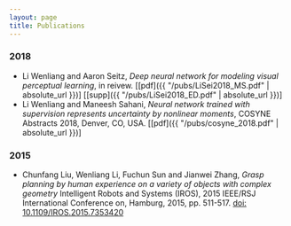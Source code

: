 ```yaml
---
layout: page
title: Publications
---
```


### 2018
* Li Wenliang and Aaron Seitz, *Deep neural network for modeling visual perceptual learning*, in reivew. [[pdf]({{ "/pubs/LiSei2018_MS.pdf" | absolute_url }})] [[supp]({{ "/pubs/LiSei2018_ED.pdf" | absolute_url }})]
* Li Wenliang and Maneesh Sahani, *Neural network trained with supervision represents uncertainty by nonlinear moments*, COSYNE Abstracts 2018, Denver, CO, USA. [[pdf]({{ "/pubs/cosyne_2018.pdf" | absolute_url }})]


### 2015
* Chunfang Liu, Wenliang Li, Fuchun Sun and Jianwei Zhang, *Grasp planning by human experience on a variety of objects with complex geometry* Intelligent Robots and Systems (IROS), 2015 IEEE/RSJ International Conference on, Hamburg, 2015, pp. 511-517.
[doi: 10.1109/IROS.2015.7353420](http://ieeexplore.ieee.org/document/7353420/?reload=true&arnumber=7353420)

